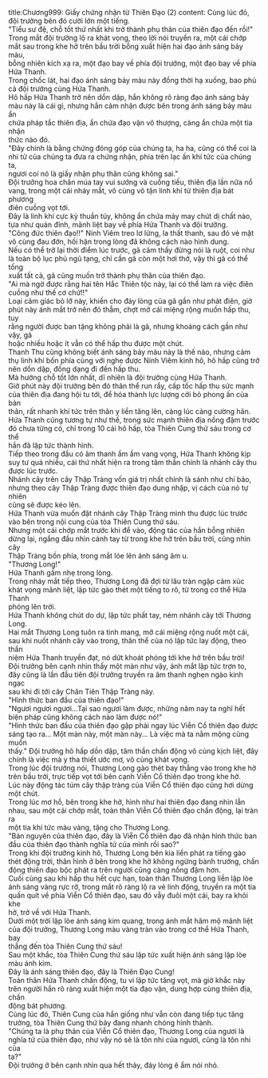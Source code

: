 title:Chương999: Giấy chứng nhận từ Thiên Đạo (2)
content:
Cùng lúc đó, đội trưởng bên đó cười lớn một tiếng.<br>"Tiểu sư đệ, chỗ tốt thứ nhất khi trở thành phụ thân của thiên đạo đến rồi!"<br>Trong mắt đội trưởng lộ ra khát vọng, theo lời nói truyền ra, một cái chớp<br>mắt sau trong khe hở trên bầu trời bỗng xuất hiện hai đạo ánh sáng bảy màu,<br>bỗng nhiên kích xạ ra, một đạo bay về phía đội trưởng, một đạo bay về phía<br>Hứa Thanh.<br>Trong chốc lát, hai đạo ánh sáng bảy màu này đồng thời hạ xuống, bao phủ<br>cả đội trưởng cùng Hứa Thanh.<br>Hô hấp Hứa Thanh trở nên dồn dập, hắn không rõ ràng đạo ánh sáng bảy<br>màu này là cái gì, nhưng hắn cảm nhận được bên trong ánh sáng bảy màu ẩn<br>chứa pháp tắc thiên địa, ẩn chứa đạo vận vô thượng, càng ẩn chứa một tia nhận<br>thức nào đó.<br>"Đây chính là bằng chứng đóng góp của chúng ta, ha ha, cũng có thể coi là<br>nhi tử của chúng ta đưa ra chứng nhận, phía trên lạc ấn khí tức của chúng ta,<br>ngươi coi nó là giấy nhận phụ thân cũng không sai."<br>Đội trưởng hoa chân múa tay vui sướng và cuồng tiếu, thiên địa lần nữa nổ<br>vang, trong một cái nháy mắt, vô cùng vô tận linh khí từ thiên địa bát phương<br>điên cuồng vọt tới.<br>Đây là linh khí cực kỳ thuần túy, không ẩn chứa mảy may chút dị chất nào,<br>tựa như quán đỉnh, mãnh liệt bay về phía Hứa Thanh và đội trưởng.<br>"Công đức thiên đạo!!" Ninh Viêm treo lơ lửng, la thất thanh, sau đó vẻ mặt<br>vô cùng đau đớn, hối hận trong lòng đã không cách nào hình dung.<br>Nếu có thể trở lại thời điểm lúc trước, gã cảm thấy đừng nói là ruột, coi như<br>là toàn bộ lục phủ ngũ tạng, chỉ cần gã còn một hơi thở, vậy thì gã có thể tống<br>xuất tất cả, gã cũng muốn trở thành phụ thân của thiên đạo.<br>"Ai mà ngờ được rằng hai tên Hắc Thiên tộc này, lại có thể làm ra việc điên<br>cuồng như thế cơ chứ!!"<br>Loại cảm giác bỏ lỡ này, khiến cho đáy lòng của gã gần như phát điên, giờ<br>phút này ánh mắt trở nên đỏ thẫm, chợt mở cái miệng rộng muốn hấp thu, tuy<br>rằng người được ban tặng không phải là gã, nhưng khoảng cách gần như vậy, gã<br>hoặc nhiều hoặc ít vẫn có thể hấp thu được một chút.<br>Thanh Thu cũng không biết ánh sáng bảy màu này là thế nào, nhưng cảm<br>thụ linh khí bốn phía cùng với nghe được Ninh Viêm kinh hô, hô hấp cũng trở<br>nên dồn dập, đồng dạng đi đến hấp thu.<br>Mà hưởng chỗ tốt lớn nhất, dĩ nhiên là đội trưởng cùng Hứa Thanh.<br>Giờ phút này đội trưởng bên đó thân thể run rẩy, cấp tốc hấp thu sức mạnh<br>của thiên địa đang hội tu tới, để hóa thành lực lượng cởi bỏ phong ấn của bản<br>thân, rất nhanh khí tức trên thân y liền tăng lên, càng lúc càng cường hãn.<br>Hứa Thanh cũng tương tự như thế, trong sức mạnh thiên địa nồng đậm trước<br>đó chưa từng có, chỉ trong 10 cái hô hấp, tòa Thiên Cung thứ sáu trong cơ thể<br>hắn đã lập tức thành hình.<br>Tiếp theo trong đầu có âm thanh ầm ầm vang vọng, Hứa Thanh không kịp<br>suy tư quá nhiều, cái thứ nhất hiện ra trong tâm thần chính là nhánh cây thu<br>được lúc trước.<br>Nhánh cây trên cây Thập Tràng vốn giá trị nhất chính là sánh như chí bảo,<br>nhưng theo cây Thập Tràng được thiên đạo dung nhập, vị cách của nó tự nhiên<br>cũng sẽ được kéo lên.<br>Hứa Thanh vừa muốn đặt nhánh cây Thập Tràng mình thu được lúc trước<br>vào bên trong nội cung của tòa Thiên Cung thứ sáu.<br>Nhưng một cái chớp mắt trước khi để vào, động tác của hắn bỗng nhiên<br>dừng lại, ngẩng đầu nhìn cánh tay từ trong khe hở trên bầu trời, cũng nhìn cây<br>Thập Tràng bốn phía, trong mắt lóe lên ánh sáng âm u.<br>"Thương Long!"<br>Hứa Thanh gầm nhẹ trong lòng.<br>Trong nháy mắt tiếp theo, Thương Long đã đợi từ lâu tràn ngập cảm xúc<br>khát vọng mãnh liệt, lập tức gào thét một tiếng to rõ, từ trong cơ thể Hứa Thanh<br>phóng lên trời.<br>Hứa Thanh không chút do dự, lập tức phất tay, ném nhánh cây tới Thương<br>Long.<br>Hai mắt Thương Long tuôn ra tinh mang, mở cái miệng rộng nuốt một cái,<br>sau khi nuốt nhánh cây vào trong, thân thể của nó lập tức lay động, theo thần<br>niệm Hứa Thanh truyền đạt, nó dứt khoát phóng tới khe hở trên bầu trời!<br>Đội trưởng bên cạnh nhìn thấy một màn như vậy, ánh mắt lập tức trợn to,<br>đây cũng là lần đầu tiên đội trưởng truyền ra âm thanh nghẹn ngào kinh ngạc<br>sau khi đi tới cây Chân Tiên Thập Tràng này.<br>"Hình thức ban đầu của thiên đạo!"<br>"Ngươi ngươi ngươi…Tại sao ngươi làm được, những năm nay ta nghĩ hết<br>biện pháp cũng không cách nào làm được nó!"<br>"Hình thức ban đầu của thiên đạo gặp phải ngay lúc Viễn Cổ thiên đạo được<br>sáng tạo ra... Một màn này, một màn này... Là việc mà ta nằm mộng cũng muốn<br>thấy." Đội trưởng hô hấp dồn dập, tâm thần chấn động vô cùng kịch liệt, đây<br>chính là việc mà y tha thiết ước mơ, vô cùng khát vọng.<br>Trong lúc đội trưởng nói, Thương Long gào thét bay thẳng vào trong khe hở<br>trên bầu trời, trực tiếp vọt tới bên cạnh Viễn Cổ thiên đạo trong khe hở.<br>Lúc này động tác túm cây thập tràng của Viễn Cổ thiên đạo cũng hơi dừng<br>một chút.<br>Trong lúc mơ hồ, bên trong khe hở, hình như hai thiên đạo đang nhìn lẫn<br>nhau, sau một cái chớp mắt, toàn thân Viễn Cổ thiên đạo chấn động, lại tràn ra<br>một tia khí tức màu vàng, tặng cho Thương Long.<br>"Bản nguyên của thiên đạo, đây là Viễn Cổ thiên đạo đã nhận hình thức ban<br>đầu của thiên đạo thành nghĩa tử của mình rồi sao?"<br>Trong khi đội trưởng kinh hô, Thương Long bên kia liền phát ra tiếng gào<br>thét động trời, thân hình ở bên trong khe hở không ngừng bành trướng, chấn<br>động thiên đạo bộc phát ra trên người cũng càng nồng đậm hơn.<br>Cuối cùng sau khi hấp thu hết cực hạn, toàn thân Thương Long liền lập lòe<br>ánh sáng vàng rực rỡ, trong mắt rõ ràng lộ ra vẻ linh động, truyền ra một tia<br>quấn quít về phía Viễn Cổ thiên đạo, sau đó vẫy đuôi một cái, bay ra khỏi khe<br>hở, trở về với Hứa Thanh.<br>Dưới một trời lập lòe ánh sáng kim quang, trong ánh mắt hâm mộ mãnh liệt<br>của đội trưởng, Thương Long màu vàng tràn vào trong cơ thể Hứa Thanh, bay<br>thẳng đến tòa Thiên Cung thứ sáu!<br>Sau một khắc, tòa Thiên Cung thứ sáu lập tức xuất hiện ánh sáng lập lòe<br>màu ánh kim.<br>Đây là ánh sáng thiên đạo, đây là Thiên Đạo Cung!<br>Toàn thân Hứa Thanh chấn động, tu vi lập tức tăng vọt, mà giờ khắc này<br>trên người hắn rõ ràng xuất hiện một tia đạo vận, dung hợp cùng thiên địa, chấn<br>động bát phương.<br>Cùng lúc đó, Thiên Cung của hắn giống như vẫn còn đang tiếp tục tăng<br>trưởng, tòa Thiên Cung thứ bảy đang nhanh chóng hình thành.<br>"Chúng ta là phụ thân của Viễn Cổ thiên đạo, Thương Long của ngươi là<br>nghĩa tử của thiên đạo, như vậy nó sẽ là tôn nhi của ngươi, cũng là tôn nhi của<br>ta?"<br>Đội trưởng ở bên cạnh nhìn qua hết thảy, đáy lòng ê ẩm nói nhỏ.